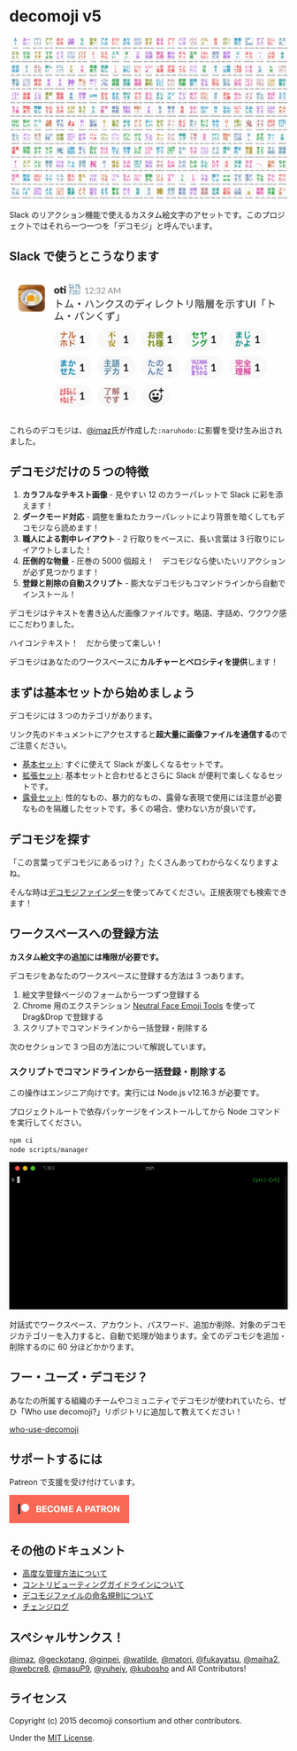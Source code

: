 # decomoji v5

![](docs/images/ss_basic.png)

Slack のリアクション機能で使えるカスタム絵文字のアセットです。このプロジェクトではそれら一つ一つを「デコモジ」と呼んでいます。

## Slack で使うとこうなります

![](docs/images/ss_light.png)

これらのデコモジは、[@imaz](https://github.com/imaz)氏が作成した`:naruhodo:`に影響を受け生み出されました。

## デコモジだけの５つの特徴

1. **カラフルなテキスト画像** - 見やすい 12 のカラーパレットで Slack に彩を添えます！
2. **ダークモード対応** - 調整を重ねたカラーパレットにより背景を暗くしてもデコモジなら読めます！
3. **職人による割中レイアウト** - 2 行取りをベースに、長い言葉は 3 行取りにレイアウトしました！
4. **圧倒的な物量** - 圧巻の 5000 個超え！　デコモジなら使いたいリアクションが必ず見つかります！
5. **登録と削除の自動スクリプト** - 膨大なデコモジもコマンドラインから自動でインストール！

デコモジはテキストを書き込んだ画像ファイルです。略語、字詰め、ワクワク感にこだわりました。

ハイコンテキスト！　だから使って楽しい！

デコモジはあなたのワークスペースに**カルチャーとベロシティを提供**します！

## まずは基本セットから始めましょう

デコモジには 3 つのカテゴリがあります。

リンク先のドキュメントにアクセスすると**超大量に画像ファイルを通信する**のでご注意ください。

- [基本セット](docs/LIST-basic.md): すぐに使えて Slack が楽しくなるセットです。
- [拡張セット](docs/LIST-extra.md): 基本セットと合わせるとさらに Slack が便利で楽しくなるセットです。
- [露骨セット](docs/LIST-explicit.md): 性的なもの、暴力的なもの、露骨な表現で使用には注意が必要なものを隔離したセットです。多くの場合、使わない方が良いです。

## デコモジを探す

「この言葉ってデコモジにあるっけ？」たくさんあってわからなくなりますよね。

そんな時は[デコモジファインダー](https://finder.decomoji.dev/?size=ll&category=basic)を使ってみてください。正規表現でも検索できます！

## ワークスペースへの登録方法

**カスタム絵文字の追加には権限が必要です。**

デコモジをあなたのワークスペースに登録する方法は 3 つあります。

1. 絵文字登録ページのフォームから一つずつ登録する
2. Chrome 用のエクステンション [Neutral Face Emoji Tools](https://chrome.google.com/webstore/detail/neutral-face-emoji-tools/anchoacphlfbdomdlomnbbfhcmcdmjej) を使って Drag&Drop で登録する
3. スクリプトでコマンドラインから一括登録・削除する

次のセクションで 3 つ目の方法について解説しています。

### スクリプトでコマンドラインから一括登録・削除する

この操作はエンジニア向けです。実行には Node.js v12.16.3 が必要です。

プロジェクトルートで依存パッケージをインストールしてから Node コマンドを実行してください。

```bash
npm ci
node scripts/manager
```

![](docs/images/ss_demo.gif)

対話式でワークスペース、アカウント、パスワード、追加か削除、対象のデコモジカテゴリーを入力すると、自動で処理が始まります。全てのデコモジを追加・削除するのに 60 分ほどかかります。

## フー・ユーズ・デコモジ？

あなたの所属する組織のチームやコミュニティでデコモジが使われていたら、ぜひ「Who use decomoji?」リポジトリに追加して教えてください！

[who-use-decomoji](https://github.com/decomoji/who-use-decomoji)

## サポートするには

Patreon で支援を受け付けています。

<a href="https://www.patreon.com/bePatron?u=486549"><img src="docs/images/banner_patreon.png" width="217" height="51"></a>

## その他のドキュメント

- [高度な管理方法について](docs/ADVANCED.md)
- [コントリビューティングガイドラインについて](docs/CONTRIBUTING.md)
- [デコモジファイルの命名規則について](docs/NOTATIONS.md)
- [チェンジログ](docs/CHANGES.md)

## スペシャルサンクス！

[@imaz](https://github.com/imaz/), [@geckotang](https://github.com/geckotang/), [@ginpei](https://github.com/ginpei/), [@watilde](https://github.com/watilde/), [@matori](https://github.com/matori/), [@fukayatsu](https://github.com/fukayatsu/), [@maiha2](https://github.com/maiha2/), [@webcre8](https://github.com/webcre8/), [@masuP9](https://github.com/masuP9/), [@yuheiy](https://github.com/yuheiy), [@kubosho](https://github.com/kubosho) and All Contributors!

## ライセンス

Copyright (c) 2015 decomoji consortium and other contributors.

Under the [MIT License](LICENSE.txt).
